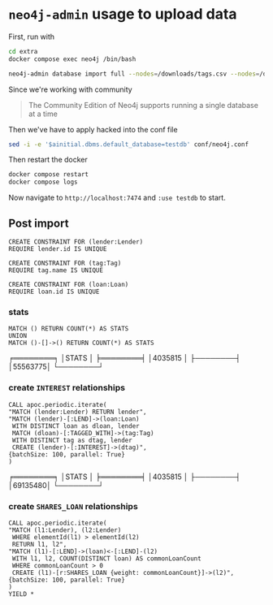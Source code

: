 # `neo4j-admin` usage to upload data

First, run with

```bash
cd extra
docker compose exec neo4j /bin/bash
```


```bash
neo4j-admin database import full --nodes=/downloads/tags.csv --nodes=/downloads/loans.csv --nodes=/downloads/lenders.csv  --relationships=/downloads/loan_tags.csv --relationships=/downloads/lender_loan.csv testdb
```

Since we're working with community

> The Community Edition of Neo4j supports running a single database at a time

Then we've have to apply hacked into the conf file

```bash
sed -i -e '$ainitial.dbms.default_database=testdb' conf/neo4j.conf 
```


Then restart the docker
```bash
docker compose restart
docker compose logs
```

Now navigate to `http://localhost:7474` and `:use testdb` to start.


## Post import

```cypher
CREATE CONSTRAINT FOR (lender:Lender)
REQUIRE lender.id IS UNIQUE
```

```cypher
CREATE CONSTRAINT FOR (tag:Tag)
REQUIRE tag.name IS UNIQUE
```

```cypher
CREATE CONSTRAINT FOR (loan:Loan)
REQUIRE loan.id IS UNIQUE
```

### stats

```cypher
MATCH () RETURN COUNT(*) AS STATS
UNION
MATCH ()-[]->() RETURN COUNT(*) AS STATS
```

╒════════╕
│STATS   │
╞════════╡
│4035815 │
├────────┤
│55563775│
└────────┘

### create `INTEREST` relationships


```cypher
CALL apoc.periodic.iterate(
"MATCH (lender:Lender) RETURN lender",
"MATCH (lender)-[:LEND]->(loan:Loan)
 WITH DISTINCT loan as dloan, lender
 MATCH (dloan)-[:TAGGED_WITH]->(tag:Tag)
 WITH DISTINCT tag as dtag, lender
 CREATE (lender)-[:INTEREST]->(dtag)",
{batchSize: 100, parallel: True}
)
```

╒════════╕
│STATS   │
╞════════╡
│4035815 │
├────────┤
│69135480│
└────────┘


### create `SHARES_LOAN` relationships

```cypher
CALL apoc.periodic.iterate(
"MATCH (l1:Lender), (l2:Lender)
 WHERE elementId(l1) > elementId(l2)
 RETURN l1, l2",
"MATCH (l1)-[:LEND]->(loan)<-[:LEND]-(l2)
 WITH l1, l2, COUNT(DISTINCT loan) AS commonLoanCount
 WHERE commonLoanCount > 0
 CREATE (l1)-[r:SHARES_LOAN {weight: commonLoanCount}]->(l2)",
{batchSize: 100, parallel: True}
)
YIELD *
```


